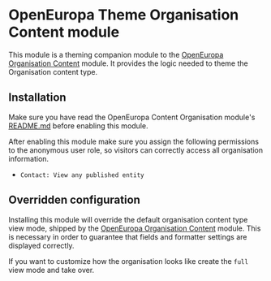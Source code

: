 # OpenEuropa Theme Organisation Content module

This module is a theming companion module to the [OpenEuropa Organisation Content](https://github.com/openeuropa/oe_content/tree/master/modules/oe_content_organisation) module.
It provides the logic needed to theme the Organisation content type.

## Installation

Make sure you have read the OpenEuropa Content Organisation module's [README.md](https://github.com/openeuropa/oe_content/blob/master/modules/oe_content_organisation/README.md)
before enabling this module.

After enabling this module make sure you assign the following permissions to the anonymous user role, so visitors can
correctly access all organisation information.

- `Contact: View any published entity`

## Overridden configuration

Installing this module will override the default organisation content type view mode, shipped by the
[OpenEuropa Organisation Content](https://github.com/openeuropa/oe_content/tree/master/modules/oe_content_organisation)
module. This is necessary in order to guarantee that fields and formatter settings are displayed correctly.

If you want to customize how the organisation looks like create the `full` view mode and take over.
